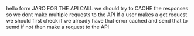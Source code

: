hello form JARO
FOR THE API CALL
we should try to CACHE the responses so we dont make multiple requests to the API
If a user makes a get request we should first check if we already have that error cached and send that to semd if not then make a request to the API
